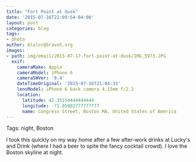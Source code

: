 ```yaml
---
title: "Fort Point at dusk"
date: '2015-07-16T22:09:54-04:00'
layout: post
categories: blog
tags:
- photo
author: blalor@bravo5.org
images:
- path: img/email/2015-07-17-fort-point-at-dusk/IMG_5973.JPG
  exif:
    cameraMake: Apple
    cameraModel: iPhone 6
    cameraSWVer: '8.4'
    dateTimeOriginal: '2015-07-16T21:04:33'
    lensModel: iPhone 6 back camera 4.15mm f/2.2
    location:
      latitude: 42.35154444444444
      longitude: -71.05082777777777
      name: Congress Street, Boston MA, United States of America
---
```


Tags: night, Boston

I took this quickly on my way home after a few after-work drinks at Lucky's and Drink (where I had a beer to spite the fancy cocktail crowd). I love the Boston skyline at night. 



